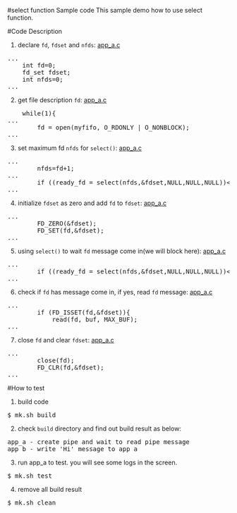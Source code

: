 #select function Sample code
This sample demo how to use select function.

#Code Description
1. declare `fd`, `fdset` and `nfds`: [app_a.c](https://github.com/ivan0124/Linux-programming/blob/master/user_select/app_src/app_a/app_a.c)
<pre>
...
    int fd=0;
    fd_set fdset;
    int nfds=0;
...
</pre>

2. get file description `fd`: [app_a.c](https://github.com/ivan0124/Linux-programming/blob/master/user_select/app_src/app_a/app_a.c)
<pre>
    while(1){
...
        fd = open(myfifo, O_RDONLY | O_NONBLOCK);
...
</pre>

3. set maximum fd `nfds` for `select()`: [app_a.c](https://github.com/ivan0124/Linux-programming/blob/master/user_select/app_src/app_a/app_a.c)
<pre>
...
        nfds=fd+1;
...
        if ((ready_fd = select(nfds,&fdset,NULL,NULL,NULL))<0){
...
</pre>

4. initialize `fdset` as zero and add `fd` to `fdset`: [app_a.c](https://github.com/ivan0124/Linux-programming/blob/master/user_select/app_src/app_a/app_a.c)
<pre>
...
        FD_ZERO(&fdset);
        FD_SET(fd,&fdset);
...
</pre>

5. using `select()` to wait `fd` message come in(we will block here): [app_a.c](https://github.com/ivan0124/Linux-programming/blob/master/user_select/app_src/app_a/app_a.c)
<pre>
...
        if ((ready_fd = select(nfds,&fdset,NULL,NULL,NULL))<0){
...
</pre>

6. check if `fd` has message come in, if yes, read `fd` message: [app_a.c](https://github.com/ivan0124/Linux-programming/blob/master/user_select/app_src/app_a/app_a.c)
<pre>
...
        if (FD_ISSET(fd,&fdset)){
    	    read(fd, buf, MAX_BUF);
...
</pre>

7. close `fd` and clear `fdset`: [app_a.c](https://github.com/ivan0124/Linux-programming/blob/master/user_select/app_src/app_a/app_a.c)
<pre>
...
        close(fd);
        FD_CLR(fd,&fdset);
...
</pre>



#How to test
1. build code
<pre>$ mk.sh build</pre>

2. check `build` directory and find out build result as below: 
<pre>
app_a - create pipe and wait to read pipe message
app_b - write 'Hi' message to app_a
</pre>

3. run app_a to test. you will see some logs in the screen.
<pre>$ mk.sh test </pre>


4. remove all build result
<pre>$ mk.sh clean</pre> 


